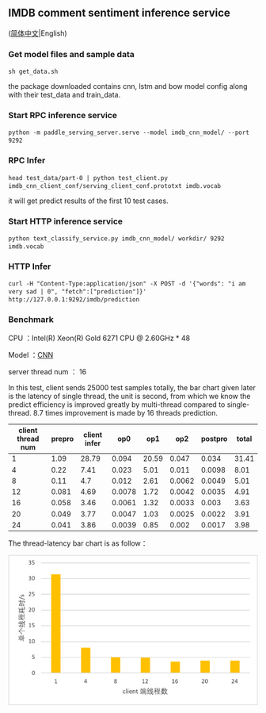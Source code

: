 ## IMDB comment sentiment inference service

([简体中文](./README_CN.md)|English)

### Get model files and sample data

```
sh get_data.sh
```
the package downloaded contains cnn, lstm and bow model config along with their test_data and train_data.

### Start RPC inference service

```
python -m paddle_serving_server.serve --model imdb_cnn_model/ --port 9292
```
### RPC Infer
```
head test_data/part-0 | python test_client.py imdb_cnn_client_conf/serving_client_conf.prototxt imdb.vocab
```

it will get predict results of the first 10 test cases.

### Start HTTP inference service
```
python text_classify_service.py imdb_cnn_model/ workdir/ 9292 imdb.vocab
```
### HTTP Infer

```
curl -H "Content-Type:application/json" -X POST -d '{"words": "i am very sad | 0", "fetch":["prediction"]}' http://127.0.0.1:9292/imdb/prediction
```

### Benchmark

CPU ：Intel(R) Xeon(R)  Gold 6271 CPU @ 2.60GHz * 48

Model ：[CNN](https://github.com/PaddlePaddle/Serving/blob/develop/python/examples/imdb/nets.py)

server thread num ： 16

In this test, client sends 25000 test samples totally, the bar chart given later is the latency of single thread, the unit is second, from which we know the predict efficiency is improved greatly by multi-thread compared to single-thread. 8.7 times improvement is made by 16 threads prediction.

| client  thread num | prepro | client infer | op0    | op1   | op2    | postpro | total |
| ------------------ | ------ | ------------ | ------ | ----- | ------ | ------- | ----- |
| 1                  | 1.09   | 28.79        | 0.094  | 20.59 | 0.047  | 0.034   | 31.41 |
| 4                  | 0.22   | 7.41         | 0.023  | 5.01  | 0.011  | 0.0098  | 8.01  |
| 8                  | 0.11   | 4.7          | 0.012  | 2.61  | 0.0062 | 0.0049  | 5.01  |
| 12                 | 0.081  | 4.69         | 0.0078 | 1.72  | 0.0042 | 0.0035  | 4.91  |
| 16                 | 0.058  | 3.46         | 0.0061 | 1.32  | 0.0033 | 0.003   | 3.63  |
| 20                 | 0.049  | 3.77         | 0.0047 | 1.03  | 0.0025 | 0.0022  | 3.91  |
| 24                 | 0.041  | 3.86         | 0.0039 | 0.85  | 0.002  | 0.0017  | 3.98  |

The thread-latency bar chart is as follow：

![total cost](../../../doc/imdb-benchmark-server-16.png)
